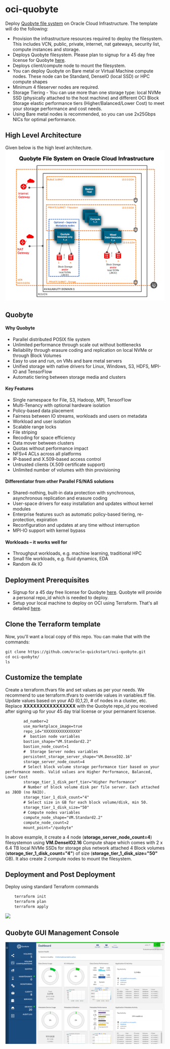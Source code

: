 # oci-quobyte
Deploy [Quobyte file system](https://www.quobyte.com) on Oracle Cloud Infrastructure. The template will do the following: 

- Provision the infrastructure resources required to deploy the filesystem. This includes VCN, public, private, internet, nat gateways, security list,  compute instances and storage.   
- Deploys Quobyte filesystem.  Please plan to signup for a 45 day free license for  Quobyte [here](https://www.quobyte.com/signup).  
- Deploys client/compute node to mount the filesystem.
- You can deploy Quobyte on Bare metal or Virtual Machine compute nodes.  These node can be Standard, DenseIO (local SSD) or HPC compute shapes
- Minimum 4 fileserver nodes are required.
- Storage Tiering - You can use more than one storage type: local NVMe SSD (physically attached to the host machine) and different OCI Block Storage elastic performance tiers (Higher/Balanced/Lower Cost) to meet your storage performance and cost needs.   
- Using Bare metal nodes is recommended, so you can use 2x25Gbps NICs for optimal performance.


## High Level Architecture
Given below is the high level architecture. 
![](./images/01-arch.png)


## Quobyte
#### Why Quobyte
- Parallel distributed POSIX file system
- Unlimited performance through scale out without bottlenecks
- Reliability through erasure coding and replication on local NVMe or through Block Volumes
- Easy to use and run, on VMs and bare metal servers
- Unified storage with native drivers for Linux, Windows, S3, HDFS, MPI-IO and TensorFlow
- Automatic tiering between storage media and clusters

#### Key Features
- Single namespace for File, S3, Hadoop, MPI, TensorFlow
- Multi-Tenancy with optional hardware isolation
- Policy-based data placement
- Fairness between IO streams, workloads and users on metadata
- Workload and user isolation
- Scalable range locks
- File striping
- Recoding for space efficiency
- Data mover between clusters
- Quotas without performance impact
- NFSv4 ACLs across all platforms
- IP-based and X.509-based access control
- Untrusted clients (X.509 certificate support)
- Unlimited number of volumes with thin provisioning

#### Differentiator from other Parallel FS/NAS solutions
- Shared-nothing, built-in data protection with synchronous, asynchronous replication and erasure coding
- User-space drivers for easy installation and updates without kernel modules
- Enterprise features such as automatic policy-based tiering, re-protection, expiration
- Reconfiguration and updates at any time without interruption
- MPI-IO support with kernel bypass

#### Workloads – it works well for
- Throughput workloads, e.g. machine learning, traditional HPC
- Small file workloads, e.g. fluid dynamics, EDA
- Random 4k IO

## Deployment Prerequisites
- Signup for a 45 day free license for  Quobyte [here](https://www.quobyte.com/signup).  Quobyte will provide a personal repo_id which is needed to deploy.
- Setup your local machine to deploy on OCI using Terraform. That's all detailed [here](https://github.com/oracle/oci-quickstart-prerequisites).

## Clone the Terraform template
Now, you'll want a local copy of this repo.  You can make that with the commands:

    git clone https://github.com/oracle-quickstart/oci-quobyte.git
    cd oci-quobyte/
    ls

## Customize the template 
Create a terraform.tfvars file and set values as per your needs.  We recommend to use terraform.tfvars to override values in variables.tf file.   Update values based on your AD (0,1,2),  # of nodes in a cluster, etc.   Replace **XXXXXXXXXXXXXXXX** with the Quobyte repo_id you received after signing up for your 45 day trial license or your permanent licsense.    


            ad_number=2
            use_marketplace_image=true
            repo_id="XXXXXXXXXXXXXXXX"
            #  bastion node variables
            bastion_shape="VM.Standard2.2"
            bastion_node_count=1
            #  Storage Server nodes variables
            persistent_storage_server_shape="VM.DenseIO2.16"
            storage_server_node_count=4
            # Select block volume storage performance tier based on your performance needs. Valid values are Higher Performance, Balanced, Lower Cost
            storage_tier_1_disk_perf_tier="Higher Performance"
            # Number of block volume disk per file server. Each attached as JBOD (no RAID).
            storage_tier_1_disk_count="4"
            # Select size in GB for each block volume/disk, min 50.
            storage_tier_1_disk_size="50"
            # Compute nodes variables
            compute_node_shape="VM.Standard2.2"
            compute_node_count=2
            mount_point="/quobyte"





           
In above example,  it create a 4 node (**storage_server_node_count=4**) filesystemon using **VM.DenseIO2.16** Compute shape which comes with 2 x 6.4 TB local NVMe SSDs for storage plus network attached 4 Block volumes (**storage_tier_1_disk_count="4"**) of size (**storage_tier_1_disk_size="50"** GB).  It also create 2 compute nodes to mount the filesystem.  



## Deployment and Post Deployment
Deploy using standard Terraform commands

        terraform init
        terraform plan
        terraform apply 

![](./images/TF-apply.PNG)


## Quobyte GUI Management Console 
![](./images/02-gui-console.png)
